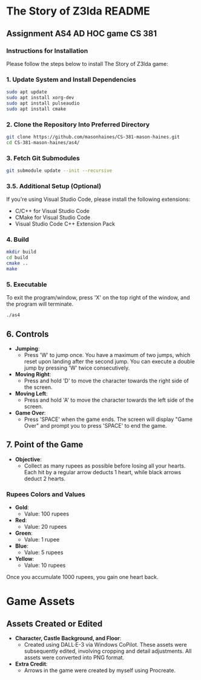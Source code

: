 # The Story of Z3lda README

## Assignment AS4 AD HOC game CS 381

### Instructions for Installation

Please follow the steps below to install The Story of Z3lda game:

### 1. Update System and Install Dependencies

```bash
sudo apt update
sudo apt install xorg-dev
sudo apt install pulseaudio
sudo apt install cmake
```

### 2. Clone the Repository Into Preferred Directory

```bash
git clone https://github.com/masonhaines/CS-381-mason-haines.git
cd CS-381-mason-haines/as4/
```

### 3. Fetch Git Submodules

```bash
git submodule update --init --recursive
```

### 3.5. Additional Setup (Optional)

If you're using Visual Studio Code, please install the following extensions:

- C/C++ for Visual Studio Code
- CMake for Visual Studio Code
- Visual Studio Code C++ Extension Pack

### 4. Build

```bash
mkdir build
cd build
cmake ..
make
```

### 5. Executable

To exit the program/window, press 'X' on the top right of the window, and the program will terminate.

```bash
./as4
```


## 6. Controls

- **Jumping**: 
  - Press 'W' to jump once. You have a maximum of two jumps, which reset upon landing after the second jump. You can execute a double jump by pressing 'W' twice consecutively.
- **Moving Right**: 
  - Press and hold 'D' to move the character towards the right side of the screen.
- **Moving Left**: 
  - Press and hold 'A' to move the character towards the left side of the screen.
- **Game Over**: 
  - Press 'SPACE' when the game ends. The screen will display "Game Over" and prompt you to press 'SPACE' to end the game.

## 7. Point of the Game

- **Objective**: 
  - Collect as many rupees as possible before losing all your hearts. Each hit by a regular arrow deducts 1 heart, while black arrows deduct 2 hearts.
  
### Rupees Colors and Values

- **Gold**: 
  - Value: 100 rupees
- **Red**: 
  - Value: 20 rupees
- **Green**: 
  - Value: 1 rupee
- **Blue**: 
  - Value: 5 rupees
- **Yellow**: 
  - Value: 10 rupees

Once you accumulate 1000 rupees, you gain one heart back.

# Game Assets

## Assets Created or Edited

- **Character, Castle Background, and Floor**:
  - Created using DALL·E-3 via Windows CoPilot. These assets were subsequently edited, involving cropping and detail adjustments. All assets were converted into PNG format.
- **Extra Credit**:
  - Arrows in the game were created by myself using Procreate.
